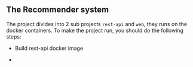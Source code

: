 The Recommender system
----------------------

The project divides into 2 sub projects `rest-api` and `web`, they runs on the docker containers. To make the project run, you should do the following steps:

- Build rest-api docker image
  
-